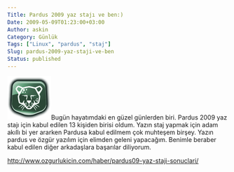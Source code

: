 ```yaml
---
Title: Pardus 2009 yaz stajı ve ben:)
Date: 2009-05-09T01:23:00+03:00
Author: askin
Category: Günlük
Tags: ["Linux", "pardus", "staj"]
Slug: pardus-2009-yaz-staji-ve-ben
Status: published
---
```


![Pardus](/uploads/2009/05/pardus.png "Pardus")Bugün hayatımdaki en güzel günlerden biri. Pardus 2009 yaz stajı için kabul edilen 13 kişiden birisi oldum. Yazın staj yapmak için adam akıllı bi yer ararken Pardusa kabul edilmem çok muhteşem birşey. Yazın pardus ve özgür yazılım için elimden geleni yapacağım. Benimle beraber kabul edilen diğer arkadaşlara başarılar diliyorum.

<http://www.ozgurlukicin.com/haber/pardus09-yaz-staji-sonuclari/>
